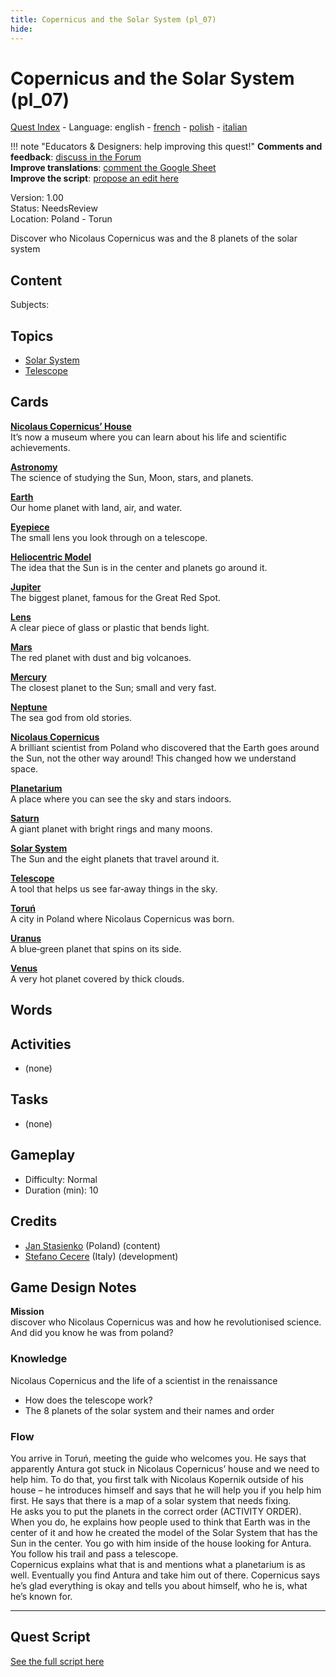 ```yaml
---
title: Copernicus and the Solar System (pl_07)
hide:
---
```


# Copernicus and the Solar System (pl_07)
[Quest Index](./index.md) - Language: english - [french](./pl_07.fr.md) - [polish](./pl_07.pl.md) - [italian](./pl_07.it.md)

!!! note "Educators & Designers: help improving this quest!"
    **Comments and feedback**: [discuss in the Forum](https://vgwb.discourse.group/t/pl-07-copernicus-and-the-solar-system/38/1)  
    **Improve translations**: [comment the Google Sheet](https://docs.google.com/spreadsheets/d/1FPFOy8CHor5ArSg57xMuPAG7WM27-ecDOiU-OmtHgjw/edit?gid=1233127135#gid=1233127135)  
    **Improve the script**: [propose an edit here](https://github.com/vgwb/Antura/blob/main/Assets/_discover/_quests/PL_07%20Solar%20System/PL_07%20Solar%20System%20-%20Yarn%20Script.yarn)  

Version: 1.00  
Status: NeedsReview  
Location: Poland - Torun

Discover who Nicolaus Copernicus was and the 8 planets of the solar system

## Content
Subjects: 


## Topics
- [Solar System](../topics/index.md#solar_system)
- [Telescope](../topics/index.md#telescope)


## Cards
**[Nicolaus Copernicus’ House](../cards/index.md#nicolaus_copernicus_house)**  
It’s now a museum where you can learn about his life and scientific achievements.  

**[Astronomy](../cards/index.md#astronomy)**  
The science of studying the Sun, Moon, stars, and planets.  

**[Earth](../cards/index.md#earth)**  
Our home planet with land, air, and water.  

**[Eyepiece](../cards/index.md#eyepiece)**  
The small lens you look through on a telescope.  

**[Heliocentric Model](../cards/index.md#heliocentric_model)**  
The idea that the Sun is in the center and planets go around it.  

**[Jupiter](../cards/index.md#jupiter)**  
The biggest planet, famous for the Great Red Spot.  

**[Lens](../cards/index.md#lens)**  
A clear piece of glass or plastic that bends light.  

**[Mars](../cards/index.md#mars)**  
The red planet with dust and big volcanoes.  

**[Mercury](../cards/index.md#mercury)**  
The closest planet to the Sun; small and very fast.  

**[Neptune](../cards/index.md#neptune)**  
The sea god from old stories.  

**[Nicolaus Copernicus](../cards/index.md#nicolaus_copernicus)**  
A brilliant scientist from Poland who discovered that the Earth goes around the Sun, not the other way around! This changed how we understand space.  

**[Planetarium](../cards/index.md#planetarium)**  
A place where you can see the sky and stars indoors.  

**[Saturn](../cards/index.md#saturn)**  
A giant planet with bright rings and many moons.  

**[Solar System](../cards/index.md#solar_system)**  
The Sun and the eight planets that travel around it.  

**[Telescope](../cards/index.md#telescope)**  
A tool that helps us see far‑away things in the sky.  

**[Toruń](../cards/index.md#torun)**  
A city in Poland where Nicolaus Copernicus was born.  

**[Uranus](../cards/index.md#uranus)**  
A blue‑green planet that spins on its side.  

**[Venus](../cards/index.md#venus)**  
A very hot planet covered by thick clouds.  

## Words
## Activities
- (none)

## Tasks
- (none)
## Gameplay
- Difficulty: Normal
- Duration (min): 10
## Credits
- [Jan Stasienko](mailto:jan.stasienko@dsw.edu.pl) (Poland) (content)
- [Stefano Cecere](https://stefanocecere.com) (Italy) (development)

## Game Design Notes
**Mission**  
discover who Nicolaus Copernicus was and how he revolutionised science.
And did you know he was from poland?

### Knowledge
Nicolaus Copernicus and the life of a scientist in the renaissance  

- How does the telescope work?
- The 8 planets of the solar system and their names and order

### Flow
You arrive in Toruń, meeting the guide who welcomes you. He says that apparently Antura got stuck in Nicolaus Copernicus’ house and we need to help him. To do that, you first talk with Nicolaus Kopernik outside of his house – he introduces himself and says that he will help you if you help him first. He says that there is a map of a solar system that needs fixing.  
He asks you to put the planets in the correct order (ACTIVITY ORDER).  
When you do, he explains how people used to think that Earth was in the center of it and how he created the model of the Solar System that has the Sun in the center. You go with him inside of the house looking for Antura. You follow his trail and pass a telescope.  
Copernicus explains what that is and mentions what a planetarium is as well. Eventually you find Antura and take him out of there. Copernicus says he’s glad everything is okay and tells you about himself, who he is, what he’s known for.


---

## Quest Script

[See the full script here](./pl_07-script.md)
